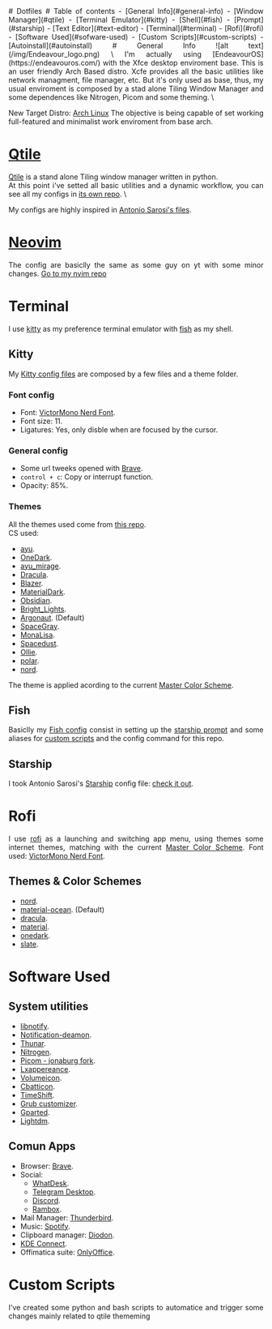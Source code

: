<div style="text-align: justify">
# Dotfiles
# Table of contents
- [General Info](#general-info)
- [Window Manager](#qtile)
    - [Terminal Emulator](#kitty)
    - [Shell](#fish)
    - [Prompt](#starship)
- [Text Editor](#text-editor)
- [Terminal](#terminal)
- [Rofi](#rofi)
- [Software Used](#sofware-used)
- [Custom Scripts](#custom-scripts)
- [Autoinstall](#autoinstall)
# General Info
![alt text](/img/Endeavour_logo.png) \
I'm actually using [EndeavourOS](https://endeavouros.com/) with the Xfce desktop enviroment base.
This is an user friendly Arch Based distro. Xcfe provides all the basic utilities like network managment, file manager, etc. But 
it's only used as base, thus, my usual enviroment is composed by a stad alone Tiling Window Manager and
some dependences like Nitrogen, Picom and some theming. \

New Target Distro: [Arch Linux](https://archlinux.org/)
The objective is being capable of set working full-featured and minimalist work enviroment from base arch.

# [Qtile](https://github.com/dleyvacastro/qtile)
[Qtile](#window-manager) is a stand alone Tiling window manager written in python. \
At this point i've setted all basic utilities and a dynamic workflow, you can see all my configs in [its own repo](https://github.com/dleyvacastro/qtile). \

My configs are highly inspired in [Antonio Sarosi's files](https://github.com/antoniosarosi/dotfiles/tree/master/.config/qtile).

# [Neovim](https://github.com/dleyvacastro/nvim)
The config are basiclly the same as some guy on yt with some minor changes.
[Go to my nvim repo](https://github.com/dleyvacastro/nvim)

# Terminal
I use [kitty](https://sw.kovidgoyal.net/kitty/) as my preference terminal emulator with [fish](https://fishshell.com/) as my shell.
## Kitty
My [Kitty config files](/.config/kitty) are composed by a few files and a theme folder.
### Font config
- Font: [VictorMono Nerd Font](https://github.com/ryanoasis/nerd-fonts/releases/download/v2.1.0/VictorMono.zip).
- Font size: 11.
- Ligatures: Yes, only disble when are focused by the cursor.
### General config
- Some url tweeks opened with [Brave](brave.com).
- `control + c`: Copy or interrupt function.
- Opacity: 85%.
### Themes 
All the themes used come from [this repo](https://github.com/dexpota/kitty-themes). \
CS used:
- [ayu](/.config/kitty/themes/ayu.conf).
- [OneDark](/.config/kitty/themes/OneDark.conf).
- [ayu_mirage](/.config/kitty/themes/ayu_mirage.conf).
- [Dracula](/.config/kitty/themes/Dracula.conf).
- [Blazer](/.config/kitty/themes/Blazer.conf).
- [MaterialDark](/.config/kitty/themes/MaterialDark.conf).
- [Obsidian](/.config/kitty/themes/Obsidian.conf).
- [Bright_Lights](/.config/kitty/themes/Bright_Lights.conf).
- [Argonaut](/.config/kitty/themes/Argonaut.conf). (Default)
- [SpaceGray](/.config/kitty/themes/SpaceGray.conf).
- [MonaLisa](/.config/kitty/themes/MonaLisa.conf).
- [Spacedust](/.config/kitty/themes/Spacedust.conf).
- [Ollie](/.config/kitty/themes/Ollie.conf).
- [polar](/.config/kitty/themes/polar.conf).
- [nord](/.config/kitty/themes/nord.conf).

The theme is applied acording to the current [Master Color Scheme]().
## Fish
Basiclly my [Fish config]((.config/fish)) consist in setting up the [starship prompt]("starship") and some aliases
for [custom scripts](#custom-scripts) and the config command for this repo.
## Starship
I took Antonio Sarosi's [Starship](https://starship.rs/) config file: [check it out](https://github.com/antoniosarosi/dotfiles/blob/master/.config/starship.toml).
# Rofi
I use [rofi](https://github.com/davatorium/rofi) as a launching and switching app menu, using themes some internet themes, matching with the current [Master Color Scheme]().
Font used: [VictorMono Nerd Font](https://github.com/ryanoasis/nerd-fonts/releases/download/v2.1.0/VictorMono.zip).
## Themes & Color Schemes
- [nord](/.config/rofi/themes/nord.rasi).
- [material-ocean](/.config/rofi/themes/material-ocean.rasi). (Default)
- [dracula](/.config/rofi/themes/dracula.rasi).
- [material](/.config/rofi/themes/material.rasi).
- [onedark](/.config/rofi/themes/onedark.rasi).
- [slate](/.config/rofi/themes/slate.rasi).
# Software Used
## System utilities
- [libnotify]().
- [Notification-deamon]().
- [Thunar]().
- [Nitrogen]().
- [Picom - jonaburg fork](https://github.com/jonaburg/picom).
- [Lxappereance]().
- [Volumeicon]().
- [Cbatticon]().
- [TimeShift]().
- [Grub customizer]().
- [Gparted]().
- [Lightdm]().
## Comun Apps
- Browser: [Brave](brave.com).
- Social:
    - [WhatDesk]().
    - [Telegram Desktop]().
    - [Discord]().
    - [Rambox]().
- Mail Manager: [Thunderbird]().
- Music: [Spotify]().
- Clipboard manager: [Diodon]().
- [KDE Connect]().
- Offimatica suite: [OnlyOffice]().
# Custom Scripts
I've created some python and bash scripts to automatice and trigger some changes mainly related to qtile thememing
</div>
